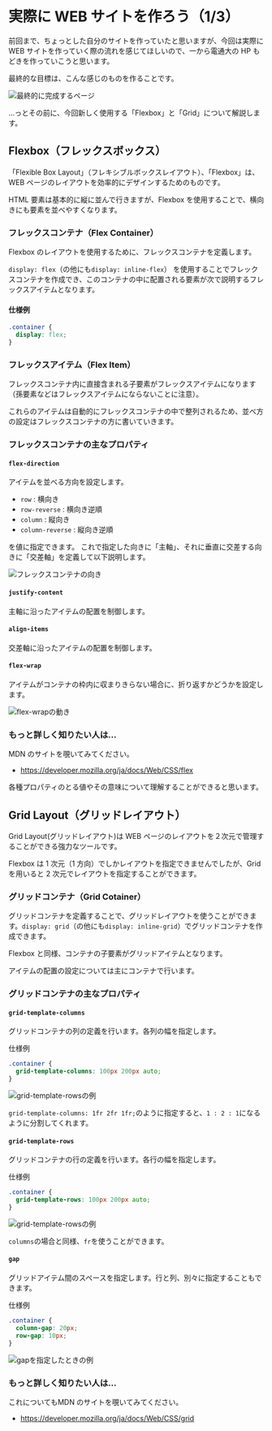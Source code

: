 # 実際に WEB サイトを作ろう（1/3）

前回まで、ちょっとした自分のサイトを作っていたと思いますが、今回は実際に WEB サイトを作っていく際の流れを感じてほしいので、一から電通大の HP もどきを作っていこうと思います。

最終的な目標は、こんな感じのものを作ることです。

![最終的に完成するページ](./images/2_final-page.png)

...っとその前に、今回新しく使用する「Flexbox」と「Grid」について解説します。

## Flexbox（フレックスボックス）

「Flexible Box Layout」（フレキシブルボックスレイアウト）、「Flexbox」は、WEB ページのレイアウトを効率的にデザインするためのものです。

HTML 要素は基本的に縦に並んで行きますが、Flexbox を使用することで、横向きにも要素を並べやすくなります。

### フレックスコンテナ（Flex Container）

Flexbox のレイアウトを使用するために、フレックスコンテナを定義します。

`display: flex`（の他にも`display: inline-flex`） を使用することでフレックスコンテナを作成でき、このコンテナの中に配置される要素が次で説明するフレックスアイテムとなります。

#### 仕様例

```css
.container {
  display: flex;
}
```

### フレックスアイテム（Flex Item）

フレックスコンテナ内に直接含まれる子要素がフレックスアイテムになります（孫要素などはフレックスアイテムにならないことに注意）。

これらのアイテムは自動的にフレックスコンテナの中で整列されるため、並べ方の設定はフレックスコンテナの方に書いていきます。

### フレックスコンテナの主なプロパティ

#### `flex-direction`

アイテムを並べる方向を設定します。

- `row` : 横向き
- `row-reverse` : 横向き逆順
- `column` : 縦向き
- `column-reverse` : 縦向き逆順

を値に指定できます。
これで指定した向きに「主軸」、それに垂直に交差する向きに「交差軸」を定義して以下説明します。

![フレックスコンテナの向き](./images/2_flex-direction.png)

#### `justify-content`

主軸に沿ったアイテムの配置を制御します。

#### `align-items`

交差軸に沿ったアイテムの配置を制御します。

#### `flex-wrap`

アイテムがコンテナの枠内に収まりきらない場合に、折り返すかどうかを設定します。

![flex-wrapの動き](./images/2_flex-wrap.png)

### もっと詳しく知りたい人は...

MDN のサイトを覗いてみてください。

- https://developer.mozilla.org/ja/docs/Web/CSS/flex

各種プロパティのとる値やその意味について理解することができると思います。

## Grid Layout（グリッドレイアウト）

Grid Layout(グリッドレイアウト)は WEB ページのレイアウトを２次元で管理することができる強力なツールです。

Flexbox は 1 次元（1 方向）でしかレイアウトを指定できませんでしたが、Grid を用いると 2 次元でレイアウトを指定することができます。

### グリッドコンテナ（Grid Cotainer）

グリッドコンテナを定義することで、グリッドレイアウトを使うことができます。`display: grid`（の他にも`display: inline-grid`）でグリッドコンテナを作成できます。

Flexbox と同様、コンテナの子要素がグリッドアイテムとなります。

アイテムの配置の設定については主にコンテナで行います。

### グリッドコンテナの主なプロパティ

#### `grid-template-columns`

グリッドコンテナの列の定義を行います。各列の幅を指定します。

仕様例

```css
.container {
  grid-template-columns: 100px 200px auto;
}
```

![grid-template-rowsの例](./images/2_grid-template-columns.png)

`grid-template-columns: 1fr 2fr 1fr;`のように指定すると、`1 : 2 : 1`になるように分割してくれます。

#### `grid-template-rows`

グリッドコンテナの行の定義を行います。各行の幅を指定します。

仕様例

```css
.container {
  grid-template-rows: 100px 200px auto;
}
```

![grid-template-rowsの例](./images/2_grid-template-rows.png)

`columns`の場合と同様、`fr`を使うことができます。

#### `gap`

グリッドアイテム間のスペースを指定します。行と列、別々に指定することもできます。

仕様例

```css
.container {
  column-gap: 20px;
  row-gap: 10px;
}
```

![gapを指定したときの例](./images/2_gap.png)

### もっと詳しく知りたい人は...

これについてもMDN のサイトを覗いてみてください。

- https://developer.mozilla.org/ja/docs/Web/CSS/grid